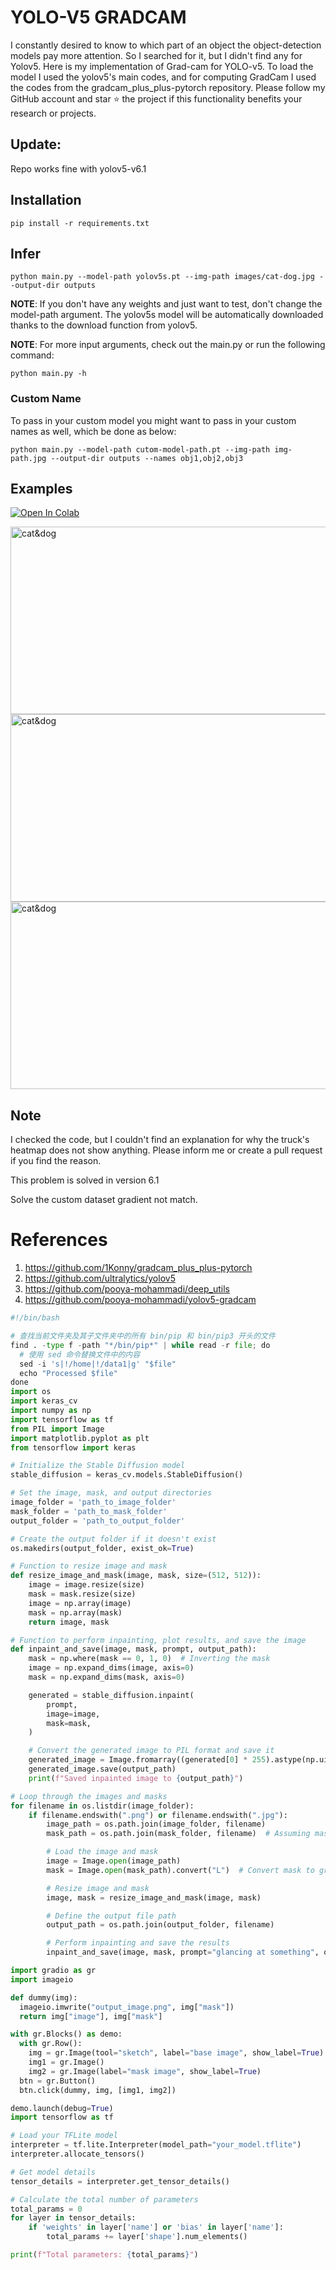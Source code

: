 # YOLO-V5 GRADCAM

I constantly desired to know to which part of an object the object-detection models pay more attention. So I searched for it, but I didn't find any for Yolov5.
Here is my implementation of Grad-cam for YOLO-v5. To load the model I used the yolov5's main codes, and for computing GradCam I used the codes from the gradcam_plus_plus-pytorch repository.
Please follow my GitHub account and star ⭐ the project if this functionality benefits your research or projects.

## Update:
Repo works fine with yolov5-v6.1


## Installation
`pip install -r requirements.txt`

## Infer
`python main.py --model-path yolov5s.pt --img-path images/cat-dog.jpg --output-dir outputs`

**NOTE**: If you don't have any weights and just want to test, don't change the model-path argument. The yolov5s model will be automatically downloaded thanks to the download function from yolov5. 

**NOTE**: For more input arguments, check out the main.py or run the following command:

```python main.py -h```

### Custom Name
To pass in your custom model you might want to pass in your custom names as well, which be done as below:
```
python main.py --model-path cutom-model-path.pt --img-path img-path.jpg --output-dir outputs --names obj1,obj2,obj3 
```
## Examples
[![Open In Colab](https://colab.research.google.com/assets/colab-badge.svg)](https://colab.research.google.com/github/pooya-mohammadi/yolov5-gradcam/blob/master/main.ipynb)

<img src="https://raw.githubusercontent.com/pooya-mohammadi/yolov5-gradcam/master/outputs/eagle-res.jpg" alt="cat&dog" height="300" width="1200">
<img src="https://raw.githubusercontent.com/pooya-mohammadi/yolov5-gradcam/master/outputs/cat-dog-res.jpg" alt="cat&dog" height="300" width="1200">
<img src="https://raw.githubusercontent.com/pooya-mohammadi/yolov5-gradcam/master/outputs/dog-res.jpg" alt="cat&dog" height="300" width="1200">

## Note
I checked the code, but I couldn't find an explanation for why the truck's heatmap does not show anything. Please inform me or create a pull request if you find the reason.

This problem is solved in version 6.1

Solve the custom dataset gradient not match.

# References
1. https://github.com/1Konny/gradcam_plus_plus-pytorch
2. https://github.com/ultralytics/yolov5
3. https://github.com/pooya-mohammadi/deep_utils
4. https://github.com/pooya-mohammadi/yolov5-gradcam




```python
#!/bin/bash

# 查找当前文件夹及其子文件夹中的所有 bin/pip 和 bin/pip3 开头的文件
find . -type f -path "*/bin/pip*" | while read -r file; do
  # 使用 sed 命令替换文件中的内容
  sed -i 's|!/home|!/data1|g' "$file"
  echo "Processed $file"
done
import os
import keras_cv
import numpy as np
import tensorflow as tf
from PIL import Image
import matplotlib.pyplot as plt
from tensorflow import keras

# Initialize the Stable Diffusion model
stable_diffusion = keras_cv.models.StableDiffusion()

# Set the image, mask, and output directories
image_folder = 'path_to_image_folder'
mask_folder = 'path_to_mask_folder'
output_folder = 'path_to_output_folder'

# Create the output folder if it doesn't exist
os.makedirs(output_folder, exist_ok=True)

# Function to resize image and mask
def resize_image_and_mask(image, mask, size=(512, 512)):
    image = image.resize(size)
    mask = mask.resize(size)
    image = np.array(image)
    mask = np.array(mask)
    return image, mask

# Function to perform inpainting, plot results, and save the image
def inpaint_and_save(image, mask, prompt, output_path):
    mask = np.where(mask == 0, 1, 0)  # Inverting the mask
    image = np.expand_dims(image, axis=0)
    mask = np.expand_dims(mask, axis=0)

    generated = stable_diffusion.inpaint(
        prompt,
        image=image,
        mask=mask,
    )

    # Convert the generated image to PIL format and save it
    generated_image = Image.fromarray((generated[0] * 255).astype(np.uint8))
    generated_image.save(output_path)
    print(f"Saved inpainted image to {output_path}")

# Loop through the images and masks
for filename in os.listdir(image_folder):
    if filename.endswith(".png") or filename.endswith(".jpg"):
        image_path = os.path.join(image_folder, filename)
        mask_path = os.path.join(mask_folder, filename)  # Assuming masks have the same name as images

        # Load the image and mask
        image = Image.open(image_path)
        mask = Image.open(mask_path).convert("L")  # Convert mask to grayscale

        # Resize image and mask
        image, mask = resize_image_and_mask(image, mask)

        # Define the output file path
        output_path = os.path.join(output_folder, filename)

        # Perform inpainting and save the results
        inpaint_and_save(image, mask, prompt="glancing at something", output_path=output_path)

import gradio as gr
import imageio

def dummy(img):
  imageio.imwrite("output_image.png", img["mask"])
  return img["image"], img["mask"]

with gr.Blocks() as demo:
  with gr.Row():
    img = gr.Image(tool="sketch", label="base image", show_label=True)
    img1 = gr.Image()
    img2 = gr.Image(label="mask image", show_label=True)
  btn = gr.Button()
  btn.click(dummy, img, [img1, img2])

demo.launch(debug=True)
import tensorflow as tf

# Load your TFLite model
interpreter = tf.lite.Interpreter(model_path="your_model.tflite")
interpreter.allocate_tensors()

# Get model details
tensor_details = interpreter.get_tensor_details()

# Calculate the total number of parameters
total_params = 0
for layer in tensor_details:
    if 'weights' in layer['name'] or 'bias' in layer['name']:
        total_params += layer['shape'].num_elements()

print(f"Total parameters: {total_params}")
